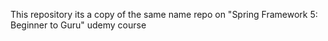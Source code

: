 This repository its a copy of the same name repo on "Spring Framework 5: Beginner to Guru" udemy course
